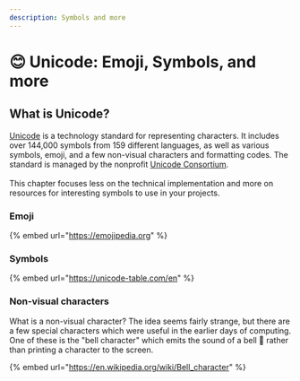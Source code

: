 ```yaml
---
description: Symbols and more
---
```


# 😊 Unicode: Emoji, Symbols, and more

## What is Unicode?

[Unicode](https://en.wikipedia.org/wiki/Unicode) is a technology standard for representing characters. It includes over 144,000 symbols from 159 different languages, as well as various symbols, emoji, and a few non-visual characters and formatting codes. The standard is managed by the nonprofit [Unicode Consortium](https://unicode.org/consortium/consort.html).\
\
This chapter focuses less on the technical implementation and more on resources for interesting symbols to use in your projects.

### Emoji

{% embed url="https://emojipedia.org" %}

### Symbols

{% embed url="https://unicode-table.com/en" %}

### Non-visual characters

What is a non-visual character? The idea seems fairly strange, but there are a few special characters which were useful in the earlier days of computing. One of these is the "bell character" which emits the sound of a bell 🔔 rather than printing a character to the screen.

{% embed url="https://en.wikipedia.org/wiki/Bell_character" %}

